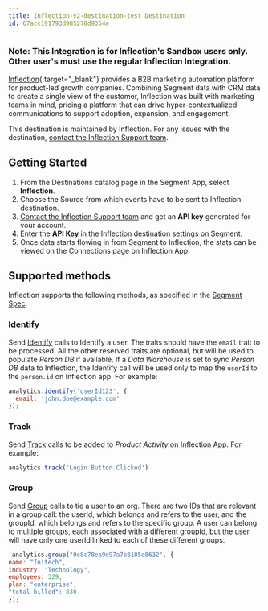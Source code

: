 ```yaml
---
title: Inflection-v2-destination-test Destination
id: 67acc191793d985278d9354a
---
```


### Note: This Integration is for Inflection's Sandbox users only. Other user's must use the regular Inflection Integration.

[Inflection](https://www.inflection.io/?utm_source=segmentio&utm_medium=docs&utm_campaign=partners){:target="_blank"} provides a B2B marketing automation platform for product-led growth companies. Combining Segment data with CRM data to create a single view of the customer, Inflection was built with marketing teams in mind, pricing a platform that can drive hyper-contextualized communications to support adoption, expansion, and engagement.

This destination is maintained by Inflection. For any issues with the destination, [contact the Inflection Support team](mailto:support@inflection.io).

## Getting Started


1. From the Destinations catalog page in the Segment App, select **Inflection**.
2. Choose the Source from which events have to be sent to Inflection destination.
3. [Contact the Inflection Support team](mailto:support@inflection.io) and get an **API key** generated for your account.
4. Enter the **API Key** in the Inflection destination settings on Segment.
5. Once data starts flowing in from Segment to Inflection, the stats can be viewed on the Connections page on Inflection App.


## Supported methods

Inflection supports the following methods, as specified in the [Segment Spec](/docs/connections/spec).

### Identify

Send [Identify](/docs/connections/spec/identify) calls to Identify a user. The traits should have the `email` trait to be processed. All the other reserved traits are optional, but will be used to populate *Person DB* if available.
If a *Data Warehouse* is set to sync *Person DB* data to Inflection, the Identify call will be used only to map the `userId` to the `person.id` on Inflection app.
For example:

```js
analytics.identify('userId123', {
  email: 'john.doe@example.com'
});
```


### Track

Send [Track](/docs/connections/spec/track) calls to be added to *Product Activity* on Inflection App. For example:

```js
analytics.track('Login Button Clicked')
```

### Group

Send [Group](/docs/connections/spec/group) calls to tie a user to an org. There are two IDs that are relevant in a group call: the userId, which belongs and refers to the user, and the groupId, which belongs and refers to the specific group.  A user can belong to multiple groups, each associated with a different groupId, but the user will have only one userId linked to each of these different groups.

```js
 analytics.group("0e8c78ea9d97a7b8185e8632", {
name: "Initech",
industry: "Technology",
employees: 329,
plan: "enterprise",
"total billed": 830
});
```
